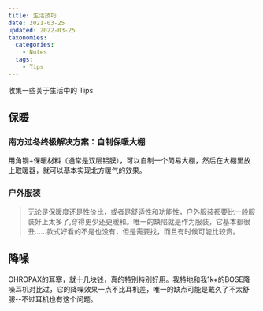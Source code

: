 ```yaml
---
title: 生活技巧
date: 2021-03-25
updated: 2022-03-25
taxonomies:
  categories:
    - Notes
  tags:
    - Tips
---
```


收集一些关于生活中的 Tips

<!-- more -->

## 保暖

### 南方过冬终极解决方案：自制保暖大棚

用角钢+保暖材料（通常是双层铝膜），可以自制一个简易大棚，然后在大棚里放上取暖器，就可以基本实现北方暖气的效果。

### 户外服装

> 无论是保暖度还是性价比，或者是舒适性和功能性，户外服装都要比一般服装好上太多了,穿得更少还更暖和。唯一的缺陷就是作为服装，它基本都很丑……款式好看的不是也没有，但是需要找，而且有时候可能比较贵。

## 降噪

OHROPAX的耳塞，就十几块钱，真的特别特别好用。我特地和我1k+的BOSE降噪耳机对比过，它的降噪效果一点不比耳机差，唯一的缺点可能是戴久了不太舒服--不过耳机也有这个问题。
 
